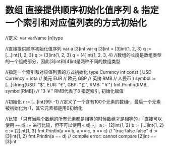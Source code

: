 # 数组 直接提供顺序初始化值序列 & 指定一个索引和对应值列表的方式初始化

//定义: var varName [n]type

//直接提供顺序初始化值序列
var a [3]int
var q [3]int = [3]int{1, 2, 3}
q := [...]int{1, 2, 3}
q := [3]int{1, 2, 3}
q = [4]int{1, 2, 3, 4} //数组的长度是数组类型的一个组成部分，因此[3]int和[4]int是两种不同的数组类型

//指定一个索引和对应值列表的方式初始化
type Currency int
const (
    USD Currency = iota // 美元
    EUR                 // 欧元
    GBP                 // 英镑
    RMB                 // 人民币
)
symbol := [...]string{USD: "$", EUR: "€", GBP: "￡", RMB: "￥"}
fmt.Println(RMB, symbol[RMB]) // "3 ￥"  RMB代表了3 指定索引, 初始化赋值

//初始化
r := [...]int{99: -1} //定义了一个含有100个元素的数组r，最后一个元素被初始化为-1，其它元素都是用0初始化

//比较 「只有当两个数组的所有元素都是相等的时候数组才是相等的」「直接可以使用 `==` 或 `!=` 进行比较，但不可以使用 `<` 或 `>`」
a := [2]int{1, 2}
b := [...]int{1, 2}
c := [2]int{1, 3}
fmt.Println(a == b, a == c, b == c) // "true false false"
d := [3]int{1, 2}
fmt.Println(a == d) // compile error: cannot compare [2]int == [3]int
